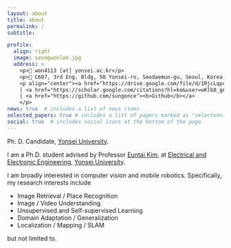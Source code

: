 ```yaml
---
layout: about
title: about
permalink: /
subtitle: 

profile:
  align: right
  image: seongwonlee.jpg
  address: >
    <p>📧 won4113 [at] yonsei.ac.kr</p>
    <p>📍 C607, 3rd Eng. Bldg, 50 Yonsei-ro, Seodaemun-gu, Seoul, Korea, 03722
    <p align="center"><a href="https://drive.google.com/file/d/1RjcLqpcsGlgZ7X9hUAV8mX7n1NG1fU-r/view?usp=sharing"><b>CV</b></a>
    | <a href="https://scholar.google.com/citations?hl=ko&user=wKlb8_gAAAAJ"><b>Google Scholar</b></a>
    | <a href="https://github.com/sungonce"><b>Github</b></a>
    </p>
news: true  # includes a list of news items
selected_papers: true # includes a list of papers marked as "selected={true}"
social: true  # includes social icons at the bottom of the page
---
```


<p>Ph. D. Candidate, <a href='https://www.yonsei.ac.kr/en_sc/index.jsp'>Yonsei University</a>.</p>
<p>I am a Ph.D. student advised by Professor <a href="https://cilab.yonsei.ac.kr">Euntai Kim</a>, at <a href="https://ee.yonsei.ac.kr/" target="_blank" rel="noopener">Electrical and Electronic Engineering</a>, 
<a href="https://yonsei.ac.kr/" target="_blank" rel="noopener">Yonsei University</a>.</p>

<p>I am broadly interested in computer vision and mobile robotics. Specifically, my research interests include
<ul>
<li>Image Retrieval / Place Recognition</li> 
<li>Image / Video Understanding</li> 
<li>Unsupervised and Self-supervised Learning</li>
<li>Domain Adaptation / Generalization</li>
<li>Localization / Mapping / SLAM</li>
</ul>
but not limited to.</p>